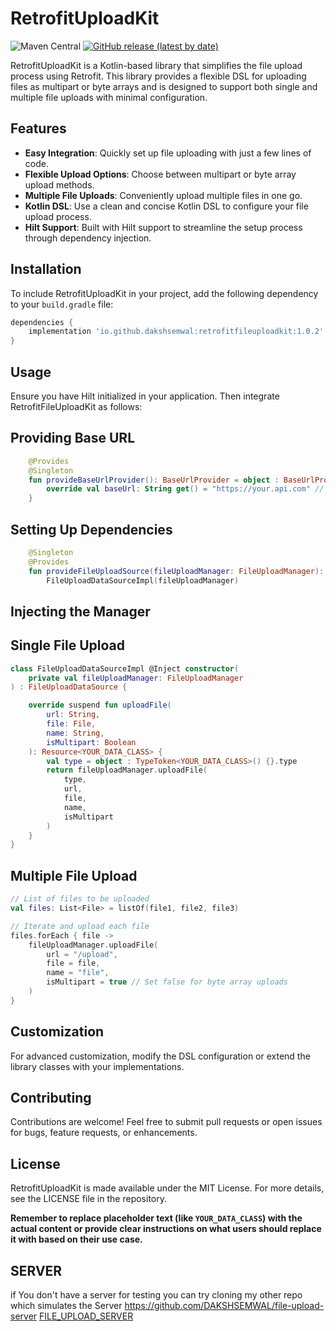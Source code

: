 # RetrofitUploadKit
![Maven Central](https://img.shields.io/maven-central/v/io.github.dakshsemwal/retrofitfileuploadkit.svg) [![GitHub release (latest by date)](https://img.shields.io/github/v/release/DAKSHSEMWAL/RetrofitUploadKit.svg?sort=semver)](https://github.com/DAKSHSEMWAL/RetrofitUploadKit/releases)



RetrofitUploadKit is a Kotlin-based library that simplifies the file upload process using Retrofit.
This library provides a flexible DSL for uploading files as multipart or byte arrays and is designed
to support both single and multiple file uploads with minimal configuration.

## Features

- **Easy Integration**: Quickly set up file uploading with just a few lines of code.
- **Flexible Upload Options**: Choose between multipart or byte array upload methods.
- **Multiple File Uploads**: Conveniently upload multiple files in one go.
- **Kotlin DSL**: Use a clean and concise Kotlin DSL to configure your file upload process.
- **Hilt Support**: Built with Hilt support to streamline the setup process through dependency
  injection.

## Installation

To include RetrofitUploadKit in your project, add the following dependency to your `build.gradle`
file:

```groovy
dependencies {
    implementation 'io.github.dakshsemwal:retrofitfileuploadkit:1.0.2'
}
```

## Usage

Ensure you have Hilt initialized in your application. Then integrate RetrofitFileUploadKit as
follows:

## Providing Base URL

```kotlin
    @Provides
    @Singleton
    fun provideBaseUrlProvider(): BaseUrlProvider = object : BaseUrlProvider { 
        override val baseUrl: String get() = "https://your.api.com" // Replace with your base URL
    }
```

## Setting Up Dependencies
```kotlin
    @Singleton
    @Provides
    fun provideFileUploadSource(fileUploadManager: FileUploadManager): FileUploadDataSource =
        FileUploadDataSourceImpl(fileUploadManager)
```

## Injecting the Manager

## Single File Upload
```kotlin
class FileUploadDataSourceImpl @Inject constructor(
    private val fileUploadManager: FileUploadManager
) : FileUploadDataSource {

    override suspend fun uploadFile(
        url: String,
        file: File,
        name: String,
        isMultipart: Boolean
    ): Resource<YOUR_DATA_CLASS> {
        val type = object : TypeToken<YOUR_DATA_CLASS>() {}.type
        return fileUploadManager.uploadFile(
            type,
            url,
            file,
            name,
            isMultipart
        )
    }
}
```
## Multiple File Upload
```kotlin
// List of files to be uploaded
val files: List<File> = listOf(file1, file2, file3)

// Iterate and upload each file
files.forEach { file ->
    fileUploadManager.uploadFile(
        url = "/upload",
        file = file,
        name = "file",
        isMultipart = true // Set false for byte array uploads
    )
}
```

## Customization
For advanced customization, modify the DSL configuration or extend the library classes with your implementations.

## Contributing
Contributions are welcome! Feel free to submit pull requests or open issues for bugs, feature requests, or enhancements.

## License
RetrofitUploadKit is made available under the MIT License. For more details, see the LICENSE file in the repository.

**Remember to replace placeholder text (like `YOUR_DATA_CLASS`) with the actual content or provide clear instructions on what users should replace it with based on their use case.**


## SERVER
if You don't have a server for testing you can try cloning my other repo which simulates the Server
https://github.com/DAKSHSEMWAL/file-upload-server
[FILE_UPLOAD_SERVER](https://github.com/DAKSHSEMWAL/file-upload-server#readme)
